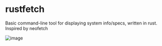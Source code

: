 # rustfetch
Basic command-line tool for displaying system info/specs, written in rust. Inspired by neofetch

![image](https://user-images.githubusercontent.com/99992055/188285323-9156250e-39c2-4a6c-a057-dcba32539e53.png)
